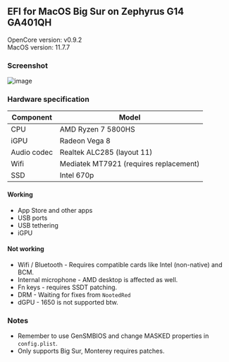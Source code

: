 ## EFI for MacOS Big Sur on Zephyrus G14 GA401QH

OpenCore version: v0.9.2  
MacOS version: 11.7.7

### Screenshot
![image](https://github.com/AlphaNecron/Zephyrus-G14-GA401QH-EFI/assets/57827456/b9ec2bc9-e8a7-4fac-bb26-197d48a60117)

### Hardware specification
| Component | Model |
| --- | --- |
| CPU | AMD Ryzen 7 5800HS |
| iGPU | Radeon Vega 8 |
| Audio codec | Realtek ALC285 (layout 11) |
| Wifi | Mediatek MT7921 (requires replacement) |
| SSD | Intel 670p |

#### Working
- App Store and other apps
- USB ports
- USB tethering
- iGPU

#### Not working
- Wifi / Bluetooth - Requires compatible cards like Intel (non-native) and BCM.
- Internal microphone - AMD desktop is affected as well.
- Fn keys - requires SSDT patching.
- DRM - Waiting for fixes from `NootedRed`
- dGPU - 1650 is not supported btw.

### Notes
- Remember to use GenSMBIOS and change MASKED properties in `config.plist`.
- Only supports Big Sur, Monterey requires patches.
